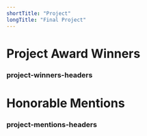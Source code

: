 ```yaml
---
shortTitle: "Project"
longTitle: "Final Project"
---
```

# Project Award Winners

### project-winners-headers

<div><project-winners></project-winners></div>

# Honorable Mentions

### project-mentions-headers

<div><project-mentions></project-mentions></div>

